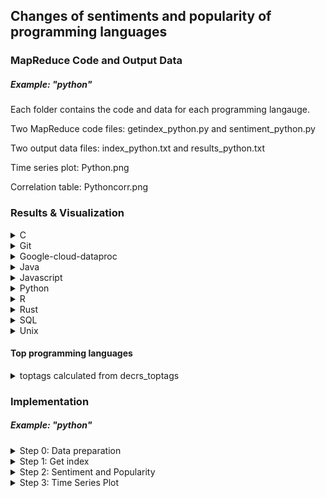 ## Changes of sentiments and popularity of programming languages

### MapReduce Code and Output Data
##### Example: "python"

Each folder contains the code and data for each programming langauge.

Two MapReduce code files: getindex_python.py and sentiment_python.py

Two output data files: index_python.txt and results_python.txt

Time series plot: Python.png

Correlation table: Pythoncorr.png



### Results & Visualization

<details>
<summary>C</summary>
<br>
           
![alt text](https://github.com/liu431/Big-Data-Project/blob/master/code_files/analysis/SentimentPopularity/C/c.png)
</details>


<details>
<summary>Git</summary>
<br>
           
![alt text](https://github.com/liu431/Big-Data-Project/blob/master/code_files/analysis/SentimentPopularity/Git/git.png)
</details>


<details>
<summary>Google-cloud-dataproc</summary>
<br>
           
![alt text](https://github.com/liu431/Big-Data-Project/blob/master/code_files/analysis/SentimentPopularity/Google-cloud-dataproc/dataproc.png)
</details>


<details>
<summary>Java</summary>
<br>
           
![alt text](https://github.com/liu431/Big-Data-Project/blob/master/code_files/analysis/SentimentPopularity/Java/java.png)
</details>


<details>
<summary>Javascript</summary>
<br>
           
![alt text](https://github.com/liu431/Big-Data-Project/blob/master/code_files/analysis/SentimentPopularity/Javascript/javascript.png)
</details>

<details>
<summary>Python</summary>
<br>
           
![alt text](https://github.com/liu431/Big-Data-Project/blob/master/code_files/analysis/SentimentPopularity/Python/python.png)
</details>


<details>
<summary>R</summary>
<br>
           
![alt text](https://github.com/liu431/Big-Data-Project/blob/master/code_files/analysis/SentimentPopularity/R/R.png)
</details>

<details>
<summary>Rust</summary>
<br>
           
![alt text](https://github.com/liu431/Big-Data-Project/blob/master/code_files/analysis/SentimentPopularity/Rust/rust.png)
</details>


<details>
<summary>SQL</summary>
<br>
           
![alt text](https://github.com/liu431/Big-Data-Project/blob/master/code_files/analysis/SentimentPopularity/SQL/sql.png)
</details>

<details>
<summary>Unix</summary>
<br>
           
![alt text](https://github.com/liu431/Big-Data-Project/blob/master/code_files/analysis/SentimentPopularity/Unix/Unix.png)
</details>



#### Top programming languages
<details>
<summary>toptags calculated from decrs_toptags</summary>
<br>
           
```
['javascript', 'java','c#', 'php', 'android', 'python', 'jquery', 'html', 'c++', 'ios', 'css', 'mysql', 
    'sql', 'asp.net', 'ruby-on-rails']
```
</details>

      
      
### Implementation         
##### Example: "python"


<details>
<summary>Step 0: Data preparation</summary>
<br>
To solve the newline issue in Unix: 
           
```dos2unix CSV_Files_Posts.csv```
</details>
           
           
<details>
<summary>Step 1: Get index</summary>
<br>
Command: 
           
```python getindex.py <CSV_Files_Posts_sample.csv> index.txt```

Input: CSV_Files_Posts_sample.csv (should be in the same folder with getindex.py)

Output: (key, value) = (acceptedanswerid, viewcount)

File: index.txt

</details>


<details>
<summary>Step 2: Sentiment and Popularity</summary>
<br>
           
Command: 

```python sentiment.py <CSV_Files_Posts_sample.csv> results.txt```

Input: CSV_Files_Posts_sample.csv and index.txt (should be in the same folder with sentiment.py)

Output: (key, value): (date,  (average sentiment, viewcount, accepted answers))

File: results.txt

</details>

<details>
<summary>Step 3: Time Series Plot</summary>
<br>
           
Command: ```python timeseries.py python```

Functions: time series plotting and statistical analysis

File: timeseries.py

Input: results_python.txt

Output 1: Python.png

Output 2: Pythoncorr.png

</details>
           

